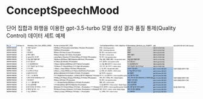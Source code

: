 # ConceptSpeechMood
단어 집합과 화행을 이용한 gpt-3.5-turbo  모델 생성 결과 품질 통제(Quality Control) 데이터 세트 예제


![quick_peek](ConCept_Speech.png)

